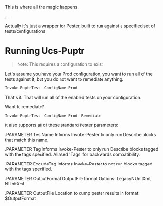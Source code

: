 This is where all the magic happens.

...

Actually it's just a wrapper for Pester, built to run against a specified set of tests/configurations

# Running Ucs-Puptr

> Note: This requires a configuration to exist

Let's assume you have your Prod configuration, you want to run all of the tests against it, but you do not
want to remediate anything.

```PowerShell
Invoke-PuptrTest -ConfigName Prod
```

That's it. That will run all of the enabled tests on your configuration.

Want to remediate?

```PowerShell
Invoke-PuptrTest -ConfigName Prod -Remediate
```

It also supports all of these standard Pester parameters:

.PARAMETER TestName
    Informs Invoke-Pester to only run Describe blocks that match this name.

.PARAMETER Tag
    Informs Invoke-Pester to only run Describe blocks tagged with the tags specified. Aliased 'Tags' for backwards
compatibility.

.PARAMETER ExcludeTag
    Informs Invoke-Pester to not run blocks tagged with the tags specified.

.PARAMETER OutputFormat
    OutputFile format
    Options: LegacyNUnitXml, NUnitXml

.PARAMETER OutputFile
    Location to dump pester results in format: $OutputFormat